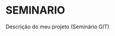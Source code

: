 # SEMINARIO
Descrição do meu projeto (Seminário GIT)

























































































